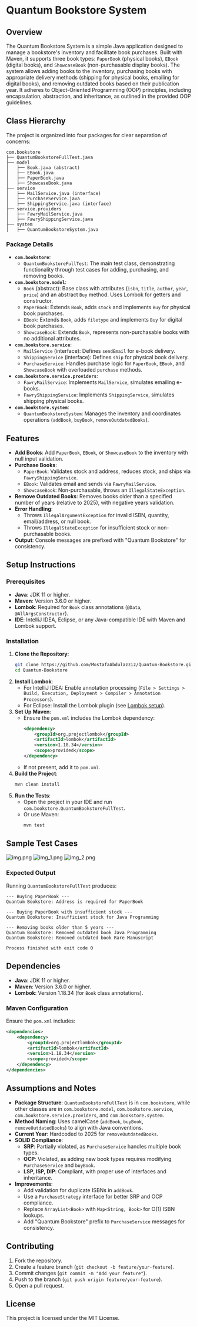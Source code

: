 # Quantum Bookstore System

## Overview
The Quantum Bookstore System is a simple Java application designed to manage a bookstore's inventory and facilitate book purchases. Built with Maven, it supports three book types: `PaperBook` (physical books), `EBook` (digital books), and `ShowcaseBook` (non-purchasable display books). The system allows adding books to the inventory, purchasing books with appropriate delivery methods (shipping for physical books, emailing for digital books), and removing outdated books based on their publication year. It adheres to Object-Oriented Programming (OOP) principles, including encapsulation, abstraction, and inheritance, as outlined in the provided OOP guidelines.

## Class Hierarchy
The project is organized into four packages for clear separation of concerns:

```
com.bookstore
├── QuantumBookstoreFullTest.java
├── model
│   ├── Book.java (abstract)
│   ├── EBook.java
│   ├── PaperBook.java
│   ├── ShowcaseBook.java
├── service
│   ├── MailService.java (interface)
│   ├── PurchaseService.java
│   ├── ShippingService.java (interface)
├── service.providers
│   ├── FawryMailService.java
│   ├── FawryShippingService.java
├── system
│   ├── QuantumBookstoreSystem.java
```

### Package Details
- **`com.bookstore`**:
    - `QuantumBookstoreFullTest`: The main test class, demonstrating functionality through test cases for adding, purchasing, and removing books.
- **`com.bookstore.model`**:
    - `Book` (abstract): Base class with attributes (`isbn`, `title`, `author`, `year`, `price`) and an abstract `Buy` method. Uses Lombok for getters and constructor.
    - `PaperBook`: Extends `Book`, adds `stock` and implements `Buy` for physical book purchases.
    - `EBook`: Extends `Book`, adds `filetype` and implements `Buy` for digital book purchases.
    - `ShowcaseBook`: Extends `Book`, represents non-purchasable books with no additional attributes.
- **`com.bookstore.service`**:
    - `MailService` (interface): Defines `sendEmail` for e-book delivery.
    - `ShippingService` (interface): Defines `ship` for physical book delivery.
    - `PurchaseService`: Handles purchase logic for `PaperBook`, `EBook`, and `ShowcaseBook` with overloaded `purchase` methods.
- **`com.bookstore.service.providers`**:
    - `FawryMailService`: Implements `MailService`, simulates emailing e-books.
    - `FawryShippingService`: Implements `ShippingService`, simulates shipping physical books.
- **`com.bookstore.system`**:
    - `QuantumBookstoreSystem`: Manages the inventory and coordinates operations (`addBook`, `buyBook`, `removeOutdatedBooks`).


## Features
- **Add Books**: Add `PaperBook`, `EBook`, or `ShowcaseBook` to the inventory with null input validation.
- **Purchase Books**:
    - `PaperBook`: Validates stock and address, reduces stock, and ships via `FawryShippingService`.
    - `EBook`: Validates email and sends via `FawryMailService`.
    - `ShowcaseBook`: Non-purchasable, throws an `IllegalStateException`.
- **Remove Outdated Books**: Removes books older than a specified number of years (relative to 2025), with negative years validation.
- **Error Handling**:
    - Throws `IllegalArgumentException` for invalid ISBN, quantity, email/address, or null book.
    - Throws `IllegalStateException` for insufficient stock or non-purchasable books.
- **Output**: Console messages are prefixed with "Quantum Bookstore" for consistency.

## Setup Instructions
### Prerequisites
- **Java**: JDK 11 or higher.
- **Maven**: Version 3.6.0 or higher.
- **Lombok**: Required for `Book` class annotations (`@Data`, `@AllArgsConstructor`).
- **IDE**: IntelliJ IDEA, Eclipse, or any Java-compatible IDE with Maven and Lombok support.

### Installation
1. **Clone the Repository**:
   ```bash
   git clone https://github.com/MostafaAbdulazziz/Quantum-Bookstore.git
   cd Quantum-Bookstore
   ```
2. **Install Lombok**:
    - For IntelliJ IDEA: Enable annotation processing (`File > Settings > Build, Execution, Deployment > Compiler > Annotation Processors`).
    - For Eclipse: Install the Lombok plugin (see [Lombok setup](https://projectlombok.org/setup/eclipse)).
3. **Set Up Maven**:
    - Ensure the `pom.xml` includes the Lombok dependency:
      ```xml
      <dependency>
          <groupId>org.projectlombok</groupId>
          <artifactId>lombok</artifactId>
          <version>1.18.34</version>
          <scope>provided</scope>
      </dependency>
      ```
    - If not present, add it to `pom.xml`.
4. **Build the Project**:
   ```bash
   mvn clean install
   ```
5. **Run the Tests**:
    - Open the project in your IDE and run `com.bookstore.QuantumBookstoreFullTest`.
    - Or use Maven:
      ```bash
      mvn test
      ```

## Sample Test Cases
![img.png](src/main/resources/img.png)
![img_1.png](src/main/resources/img_1.png)
![img_2.png](src/main/resources/img_2.png)

### Expected Output
Running `QuantumBookstoreFullTest` produces:
```
--- Buying PaperBook ---
Quantum Bookstore: Address is required for PaperBook

--- Buying PaperBook with insufficient stock ---
Quantum Bookstore: Insufficient stock for Java Programming

--- Removing books older than 5 years ---
Quantum Bookstore: Removed outdated book Java Programming
Quantum Bookstore: Removed outdated book Rare Manuscript

Process finished with exit code 0

```


## Dependencies
- **Java**: JDK 11 or higher.
- **Maven**: Version 3.6.0 or higher.
- **Lombok**: Version 1.18.34 (for `Book` class annotations).

### Maven Configuration
Ensure the `pom.xml` includes:
```xml
<dependencies>
    <dependency>
        <groupId>org.projectlombok</groupId>
        <artifactId>lombok</artifactId>
        <version>1.18.34</version>
        <scope>provided</scope>
    </dependency>
</dependencies>
```

## Assumptions and Notes
- **Package Structure**: `QuantumBookstoreFullTest` is in `com.bookstore`, while other classes are in `com.bookstore.model`, `com.bookstore.service`, `com.bookstore.service.providers`, and `com.bookstore.system`.
- **Method Naming**: Uses camelCase (`addBook`, `buyBook`, `removeOutdatedBooks`) to align with Java conventions.
- **Current Year**: Hardcoded to 2025 for `removeOutdatedBooks`.
- **SOLID Compliance**:
    - **SRP**: Partially violated, as `PurchaseService` handles multiple book types.
    - **OCP**: Violated, as adding new book types requires modifying `PurchaseService` and `buyBook`.
    - **LSP, ISP, DIP**: Compliant, with proper use of interfaces and inheritance.
- **Improvements**:
    - Add validation for duplicate ISBNs in `addBook`.
    - Use a `PurchaseStrategy` interface for better SRP and OCP compliance.
    - Replace `ArrayList<Book>` with `Map<String, Book>` for O(1) ISBN lookups.
    - Add "Quantum Bookstore" prefix to `PurchaseService` messages for consistency.

## Contributing
1. Fork the repository.
2. Create a feature branch (`git checkout -b feature/your-feature`).
3. Commit changes (`git commit -m "Add your feature"`).
4. Push to the branch (`git push origin feature/your-feature`).
5. Open a pull request.

## License
This project is licensed under the MIT License.
